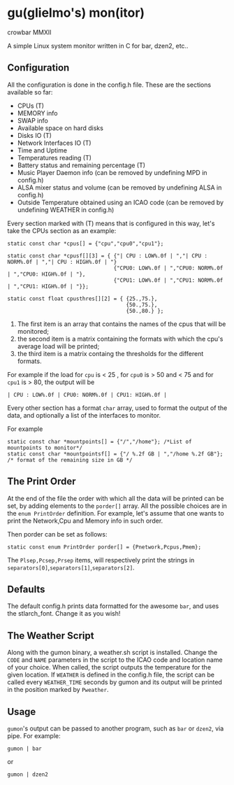 gu(glielmo's) mon(itor)
=========================
crowbar MMXII

A simple Linux system  monitor written in C for bar, dzen2, etc..

Configuration
-------------
All the configuration is done in the config.h file.
These are the sections available so far:

+ CPUs (T)
+ MEMORY info
+ SWAP info
+ Available space on hard disks
+ Disks IO (T)
+ Network Interfaces IO (T)
+ Time and Uptime 
+ Temperatures reading (T) 
+ Battery status and remaining percentage (T)
+ Music Player Daemon info (can be removed by undefining MPD in config.h)
+ ALSA mixer status and volume (can be removed by undefining ALSA in config.h)
+ Outside Temperature obtained using an ICAO code (can be removed by undefining WEATHER in config.h)

Every section marked with (T) means that is configured in this way, let's take the CPUs section as an example:
```
static const char *cpus[] = {"cpu","cpu0","cpu1"}; 

static const char *cpusf[][3] = { {"| CPU : LOW%.0f | ","| CPU : NORM%.0f | ","| CPU : HIGH%.0f | "}
                                  {"CPU0: LOW%.0f | ","CPU0: NORM%.0f | ","CPU0: HIGH%.0f | "},
                                  {"CPU1: LOW%.0f | ","CPU1: NORM%.0f | ","CPU1: HIGH%.0f | "}};

static const float cpusthres[][2] = { {25.,75.},
                                      {50.,75.},
                                      {50.,80.} };
```
1. The first item is an array that contains the names of the cpus that will be monitored;
2. the second  item is a matrix containing the formats with which the cpu's average load will be printed;
3. the third item is a matrix containg the thresholds for the different formats.

For example if the load for `cpu` is < 25 , for `cpu0` is > 50 and < 75 and for `cpu1` is > 80, the output will be

```
| CPU : LOW%.0f | CPU0: NORM%.0f | CPU1: HIGH%.0f |
```

Every other section has a format `char` array, used to format the output of the data, and optionally a list of the interfaces to monitor.

For example
```
static const char *mountpoints[] = {"/","/home"}; /*List of mountpoints to monitor*/
static const char *mountpointsf[] = {"/ %.2f GB | ","/home %.2f GB"}; /* format of the remaining size in GB */
```

The Print Order
-------------
At the end of the file the order with which all the data will be printed can be set,
by adding elements to the `porder[]` array. 
All the possible choices are in the `enum PrintOrder` definition.
For example, let's assume that one wants to print the Network,Cpu and Memory info in such order.

Then porder can be set as follows:
```
static const enum PrintOrder porder[] = {Pnetwork,Pcpus,Pmem};
```

The `Plsep,Pcsep,Prsep` items, will respectively print the strings in `separators[0]`,`separators[1]`,`separators[2]`.

Defaults
-------------
The default config.h prints data formatted for the awesome `bar`, and uses the stlarch_font. Change it as you wish!

The Weather Script
-------------
Along with the gumon binary, a weather.sh script is installed.
Change the `CODE` and `NAME` parameters in the script to the ICAO code and location name of your choice. 
When called, the script outputs the temperature for the given location.
If `WEATHER` is defined in the config.h file, the script can be called 
every `WEATHER_TIME` seconds by gumon and its output will be printed in the position marked by `Pweather`.

Usage
-------------
`gumon`'s output can be passed to another program, such as `bar` or `dzen2`, via pipe.
For example: 
```
gumon | bar
```
or 
```
gumon | dzen2
```
